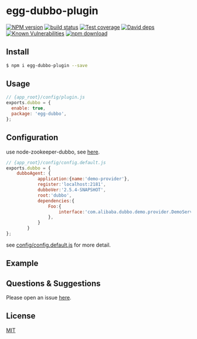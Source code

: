 # egg-dubbo-plugin

[![NPM version][npm-image]][npm-url]
[![build status][travis-image]][travis-url]
[![Test coverage][codecov-image]][codecov-url]
[![David deps][david-image]][david-url]
[![Known Vulnerabilities][snyk-image]][snyk-url]
[![npm download][download-image]][download-url]
<!--
change to daniel
-->
[npm-image]: https://img.shields.io/npm/v/egg-dubbo-plugin.svg?style=flat-square
[npm-url]: https://npmjs.org/package/egg-dubbo-plugin
[travis-image]: https://img.shields.io/travis/Daniel1989/egg-dubbo.svg?style=flat-square
[travis-url]: https://travis-ci.org/Daniel1989/egg-dubbo
[codecov-image]: https://img.shields.io/codecov/c/github/Daniel1989/egg-dubbo.svg?style=flat-square
[codecov-url]: https://codecov.io/github/Daniel1989/egg-dubbo?branch=master
[david-image]: https://img.shields.io/david/Daniel1989/egg-dubbo.svg?style=flat-square
[david-url]: https://david-dm.org/Daniel1989/egg-dubbo
[snyk-image]: https://snyk.io/test/npm/egg-dubbo/badge.svg?style=flat-square
[snyk-url]: https://snyk.io/test/npm/egg-dubbo
[download-image]: https://img.shields.io/npm/dm/egg-dubbo.svg?style=flat-square
[download-url]: https://npmjs.org/package/egg-dubbo

<!--
Description here.
-->

## Install

```bash
$ npm i egg-dubbo-plugin --save
```

## Usage

```js
// {app_root}/config/plugin.js
exports.dubbo = {
  enable: true,
  package: 'egg-dubbo',
};
```

## Configuration
use  node-zookeeper-dubbo, see [here](https://github.com/p412726700/node-zookeeper-dubbo).

```js
// {app_root}/config/config.default.js
exports.dubbo = {
    dubboAgent: {
            application:{name:'demo-provider'},
            register:'localhost:2181',
            dubboVer:'2.5.4-SNAPSHOT',
            root:'dubbo',
            dependencies:{
                Foo:{
                    interface:'com.alibaba.dubbo.demo.provider.DemoService',
                },
            }
        }
};
```

see [config/config.default.js](config/config.default.js) for more detail.

## Example

<!-- example here -->

## Questions & Suggestions

Please open an issue [here](https://github.com/Daniel1989/egg/issues).

## License

[MIT](LICENSE)
